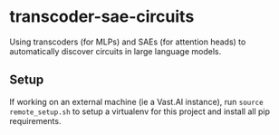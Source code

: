 # transcoder-sae-circuits

Using transcoders (for MLPs) and SAEs (for attention heads) to automatically discover circuits in large language models.

## Setup

If working on an external machine (ie a Vast.AI instance), run `source remote_setup.sh` to setup a virtualenv for this project and install all pip requirements.
